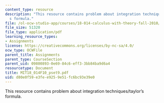 ```yaml
---
content_type: resource
description: "This resource contains problem about integration techniques/taylor\u2019\
  s formula."
file: /ol-ocw-studio-app/courses/18-014-calculus-with-theory-fall-2010/d80e0f59e3fee9259e51fc6bc93e39e0_MIT18_014F10_pset9.pdf
file_size: 51320
file_type: application/pdf
learning_resource_types:
- Assignments
license: https://creativecommons.org/licenses/by-nc-sa/4.0/
ocw_type: OCWFile
parent_title: Assignments
parent_type: CourseSection
parent_uid: 09800893-0e69-84c6-eff3-3bb84ba9d6a4
resourcetype: Document
title: MIT18_014F10_pset9.pdf
uid: d80e0f59-e3fe-e925-9e51-fc6bc93e39e0
---
```

This resource contains problem about integration techniques/taylor’s formula.